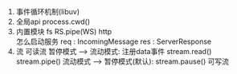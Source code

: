 1. 事件循环机制(libuv)
2. 全局api
     process.cwd()
3. 内置模块
     fs
        RS.pipe(WS)
     http    
        怎么启动服务
        req : IncomingMessage
        res : ServerResponse
4. 流
    可读流
        暂停模式 --> 流动模式: 
            注册data事件
            stream.read()
            stream.pipe()
        流动模式 --> 暂停模式(默认):
            stream.pause()
    可写流        